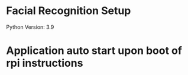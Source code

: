 # Facial Recognition Setup
Python Version: 3.9

# Application auto start upon boot of rpi instructions




